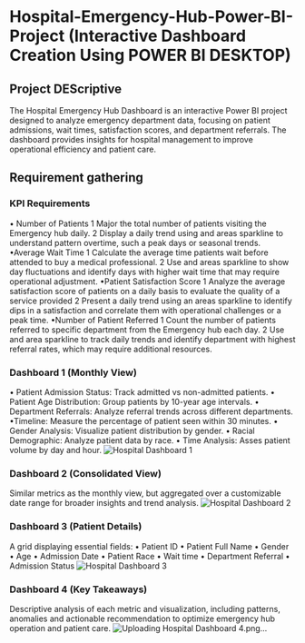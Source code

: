 # Hospital-Emergency-Hub-Power-BI-Project (Interactive Dashboard Creation Using POWER BI DESKTOP)
## Project DEScriptive
The Hospital Emergency Hub Dashboard is an interactive Power BI project designed to analyze emergency department data, focusing on patient admissions, wait times, satisfaction scores, and department referrals. The dashboard provides insights for hospital management to improve operational efficiency and patient care.

## Requirement gathering 
### KPI Requirements 
• Number of Patients
1 Major the total number of patients visiting the Emergency hub daily.
2 Display a daily trend using and areas sparkline to understand pattern overtime, such a peak days or seasonal trends.
•Average Wait Time
1 Calculate the average time patients wait before attended to buy a medical professional.
2 Use and areas sparkline to show day fluctuations and identify days with higher wait time that may require operational adjustment.
•Patient Satisfaction Score
1 Analyze the average satisfaction score of patients on a daily basis to evaluate the quality of a service provided
2 Present a daily trend using an areas sparkline to identify dips in a satisfaction and correlate them with operational challenges or a peak time.
•Number of Patient Referred
1 Count the number of patients referred to specific department from the Emergency hub each day.
2 Use and area sparkline to track daily trends and identify department with highest referral rates, which may require additional resources.
### Dashboard 1 (Monthly View)
• Patient Admission Status: Track admitted vs non-admitted patients.
• Patient Age Distribution: Group patients by 10-year age intervals.
• Department Referrals: Analyze referral trends across different departments.
•Timeline: Measure the percentage of patient seen within 30 minutes.
• Gender Analysis: Visualize patient distribution by gender.
• Racial Demographic: Analyze patient data by race.
• Time Analysis: Asses patient volume by day and hour.
![Hospital Dashboard 1](https://github.com/user-attachments/assets/97a6e091-20c9-440f-9c24-ad1bf14b6451)

### Dashboard 2 (Consolidated View)
Similar metrics as the monthly view, but aggregated over a customizable date range for broader insights and trend analysis.
![Hospital Dashboard 2](https://github.com/user-attachments/assets/147bcbc7-7ef7-46a1-a42c-6c6a89effe61)

### Dashboard 3 (Patient Details)
A grid displaying essential fields:
•  Patient ID
• Patient Full Name
• Gender
• Age
• Admission Date
• Patient Race
• Wait time 
• Department Referral
• Admission Status
![Hospital Dashboard 3](https://github.com/user-attachments/assets/f3e89c37-12d4-49e1-aa38-198cadbbd694)

### Dashboard 4 (Key Takeaways)
Descriptive analysis of each metric and visualization, including patterns, anomalies and actionable recommendation to optimize emergency hub operation and patient care.
![Uploading Hospital Dashboard 4.png…]()

